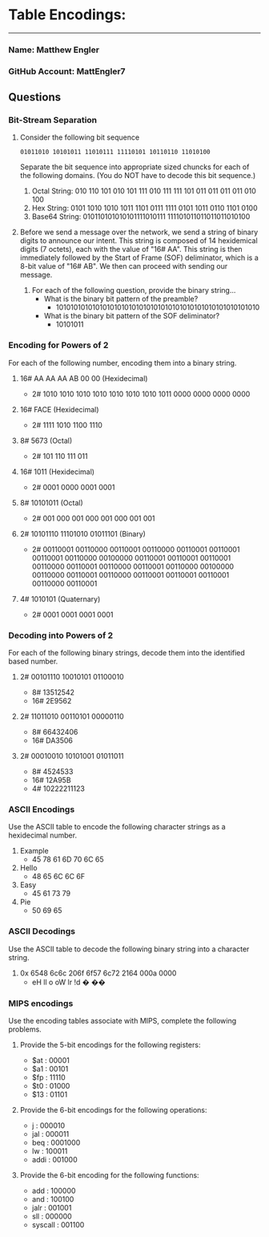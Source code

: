 # Table Encodings:
---
### Name:  Matthew Engler                              <!-- response -->
### GitHub Account: MattEngler7                     <!-- response -->

## Questions

### Bit-Stream Separation

1. Consider the following bit sequence
 
   ```
   01011010 10101011 11010111 11110101 10110110 11010100
   ```

   Separate the bit sequence into appropriate sized chuncks for each of the following domains. (You do NOT have to decode this bit sequence.)

   1. Octal String: 010 110 101 010 101 111 010 111 111 101 011 011 011 011 010 100                               <!-- response -->
   1. Hex String: 0101 1010 1010 1011 1101 0111 1111 0101 1011 0110 1101 0100                                     <!-- response -->
   1. Base64 String: 010110101010101111010111 111101011011011011010100                                  <!-- response -->


1. Before we send a message over the network, we send a string of binary digits to announce our intent.  This string is composed of 14 hexidemical digits (7 octets), each with the value of "16# AA".  This string is then immediately followed by the Start of Frame (SOF) deliminator, which is a 8-bit value of "16# AB".  We then can proceed with sending our message.

   1. For each of the following question, provide the binary string...
      - What is the binary bit pattern of the preamble?
        - 10101010101010101010101010101010101010101010101010101010                                          <!-- response -->
      - What is the binary bit pattern of the SOF deliminator?
        - 10101011                                          <!-- response -->

### Encoding for Powers of 2
For each of the following number, encoding them into a binary string. 

  1. 16# AA AA AA AB 00 00  (Hexidecimal)
     - 2#  1010 1010 1010 1010 1010 1010 1010 1011 0000 0000 0000 0000

  1. 16# FACE (Hexidecimal)
     - 2# 1111 1010 1100 1110                                       <!-- response -->

  1. 8# 5673 (Octal)
     - 2# 101 110 111 011                                        <!-- response -->

  1. 16# 1011 (Hexidecimal)
     - 2# 0001 0000 0001 0001                                        <!-- response -->

  1. 8# 10101011 (Octal)
     - 2# 001 000 001 000 001 000 001 001                                        <!-- response -->
 
  1. 2# 10101110 11101010 01011101  (Binary)
     - 2# 00110001 00110000 00110001 00110000 00110001 00110001 00110001 00110000 00100000 00110001 00110001 00110001 00110000 00110001 00110000 00110001 00110000 00100000 00110000 00110001 00110000 00110001 00110001 00110001 00110000 00110001                                        <!-- response -->

  1. 4# 1010101 (Quaternary)
     - 2# 0001 0001 0001 0001                                        <!-- response -->

  <!-- Did the Professor talk about base 4?  No, but you should be able to solve it anyways! -->

### Decoding into Powers of 2
For each of the following binary strings, decode them into the identified based number.

  1. 2#  00101110 10010101 01100010
     - 8# 13512542                                       <!-- response -->
     - 16# 2E9562                                      <!-- response -->

  1. 2#  11011010 00110101 00000110
     - 8# 66432406                                       <!-- response -->
     - 16# DA3506                                      <!-- response -->

  1. 2#  00010010 10101001 01011011
     - 8# 4524533                                       <!-- response -->
     - 16# 12A95B                                      <!-- response -->
     - 4# 10222211123                                       <!-- response -->

### ASCII Encodings
Use the ASCII table to encode the following character strings as a hexidecimal number.

  1. Example
     - 45 78 61 6D 70 6C 65
  1. Hello
     - 48 65 6C 6C 6F                                         <!-- response -->
  1. Easy
     - 45 61 73 79                                          <!-- response -->
  1. Pie
     - 50 69 65                                          <!-- response -->

### ASCII Decodings
Use the ASCII table to decode the following binary string into a character string.

  1. 0x 6548 6c6c 206f 6f57 6c72 2164 000a 0000
     -  eH ll  o oW  lr !d � ��                                  <!-- response -->

###  MIPS encodings
Use the encoding tables associate with MIPS, complete the following problems.

  1. Provide the 5-bit encodings for the following registers:
     - $at : 00001    <!-- response -->
     - $a1 : 00101         <!-- response -->
     - $fp : 11110         <!-- response -->
     - $t0 : 01000         <!-- response -->
     - $13 : 01101         <!-- response -->

  1. Provide the 6-bit encodings for the following operations:
     - j : 000010           <!-- response -->
     - jal : 000011         <!-- response -->
     - beq : 0001000         <!-- response -->
     - lw :  100011         <!-- response -->
     - addi : 001000        <!-- response -->
 
  1. Provide the 6-bit encoding for the following functions:
     - add : 100000         <!-- response -->
     - and : 100100         <!-- response -->
     - jalr : 001001        <!-- response -->
     - sll : 000000         <!-- response -->
     - syscall : 001100     <!-- response -->
   
